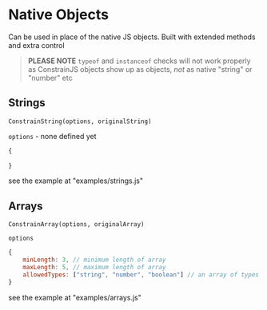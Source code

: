 # Native Objects

Can be used in place of the native JS objects. Built with extended methods and extra control

> **PLEASE NOTE** `typeof` and `instanceof` checks will not work properly as ConstrainJS objects show up as objects, *not* as native "string" or "number" etc

## Strings

`ConstrainString(options, originalString)`

`options` - none defined yet

```js
{
    
}
```

see the example at "examples/strings.js"

## Arrays

`ConstrainArray(options, originalArray)`

`options`

```js
{
    minLength: 3, // minimum length of array
    maxLength: 5, // maximum length of array
    allowedTypes: ["string", "number", "boolean"] // an array of types allowed (written as the string returned from `typeof` check)
}
```

see the example at "examples/arrays.js"
